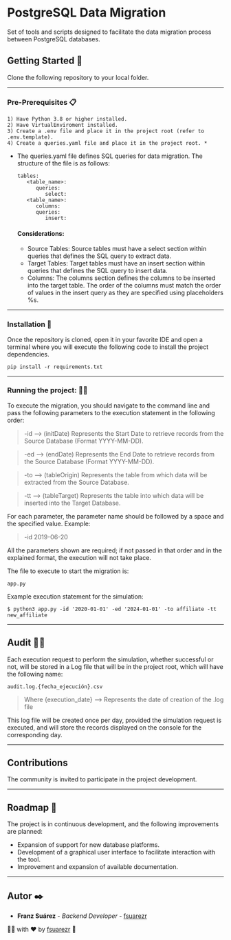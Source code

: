 # PostgreSQL Data Migration

Set of tools and scripts designed to facilitate the data migration process between PostgreSQL databases.

## Getting Started 🚀
Clone the following repository to your local folder.

***
### Pre-Prerequisites 📋
   ```
   1) Have Python 3.8 or higher installed.
   2) Have VirtualEnviroment installed.
   3) Create a .env file and place it in the project root (refer to .env.template).
   4) Create a queries.yaml file and place it in the project root. *
```
* The queries.yaml file defines SQL queries for data migration. The structure of the file is as follows:
   ```
   tables:
      <table_name>:
         queries:
            select:
      <table_name>:
         columns:
         queries:
            insert:
   ```

   #### Considerations:
   * Source Tables: Source tables must have a select section within queries that defines the SQL query to extract data.
   * Target Tables: Target tables must have an insert section within queries that defines the SQL query to insert data.
   * Columns: The columns section defines the columns to be inserted into the target table. The order of the columns must match the order of values in the insert query as they are specified using placeholders %s.

***
### Installation 🔧

Once the repository is cloned, open it in your favorite IDE and open a terminal where you will execute the following code to install the project dependencies.
```
pip install -r requirements.txt
```

***
### Running the project: 🧑‍💻
To execute the migration, you should navigate to the command line and pass the following parameters to the execution statement in the following order:

   > -id --> (initDate) Represents the Start Date to retrieve records from the Source Database (Format YYYY-MM-DD).

   > -ed --> (endDate) Represents the End Date to retrieve records from the Source Database (Format YYYY-MM-DD).

   > -to --> (tableOrigin) Represents the table from which data will be extracted from the Source Database.

   > -tt --> (tableTarget) Represents the table into which data will be inserted into the Target Database.

For each parameter, the parameter name should be followed by a space and the specified value. Example:

> -id 2019-06-20

All the parameters shown are required; if not passed in that order and in the explained format, the execution will not take place.

The file to execute to start the migration is:
```
app.py
```

Example execution statement for the simulation:
```
$ python3 app.py -id '2020-01-01' -ed '2024-01-01' -to affiliate -tt new_affiliate
```

***
## Audit 🕵️‍♂️
Each execution request to perform the simulation, whether successful or not, will be stored in a Log file that will be in the project root, which will have the following name:
```
audit.log.{fecha_ejecución}.csv
```
> Where {execution_date} --> Represents the date of creation of the .log file

This log file will be created once per day, provided the simulation request is executed, and will store the records displayed on the console for the corresponding day.

***
## Contributions
The community is invited to participate in the project development.

***
## Roadmap 📝
The project is in continuous development, and the following improvements are planned:

* Expansion of support for new database platforms.
* Development of a graphical user interface to facilitate interaction with the tool.
* Improvement and expansion of available documentation.

***
## Autor ✒️

* **Franz Suárez** - *Backend Developer* - [fsuarezr](https://github.com/fsuarezr)

🧑‍💻 with ❤️ by [fsuarezr](https://github.com/fsuarezr) 🤘 

